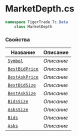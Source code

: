 
# MarketDepth.cs
```csharp
namespace TigerTrade.Tc.Data  
    class MarketDepth
```

### Свойства
| Название | Описание |
| --- | --- |
| [`Symbol`](./Свойства/Symbol.md) | *Описание* |
| [`BestBidPrice`](./Свойства/BestBidPrice.md) | *Описание* |
| [`BestAskPrice`](./Свойства/BestAskPrice.md) | *Описание* |
| [`BestBidSize`](./Свойства/BestBidSize.md) | *Описание* |
| [`BestAskSize`](./Свойства/BestAskSize.md) | *Описание* |
| [`BidsSize`](./Свойства/BidsSize.md) | *Описание* |
| [`AsksSize`](./Свойства/AsksSize.md) | *Описание* |
| [`Bids`](./Свойства/Bids.md) | *Описание* |
| [`Asks`](./Свойства/Asks.md) | *Описание* |
